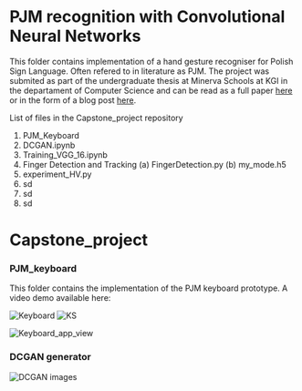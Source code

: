 # PJM recognition with Convolutional Neural Networks


This folder contains implementation of a hand gesture recogniser for Polish Sign Language. Often refered to in literature as PJM. The project was submited as part of the undergraduate thesis at Minerva Schools at KGI in the departament of Computer Science and can be read as a full paper [here](https://www.overleaf.com/read/tvrgdjxgcfjw) or in the form of a blog post [here]().


List of files in the Capstone_project repository


1. PJM_Keyboard 
2. DCGAN.ipynb
3. Training_VGG_16.ipynb
4. Finger Detection and Tracking
   (a) FingerDetection.py 
   (b) my_mode.h5
5. experiment_HV.py
6. sd
7. sd
8. sd


# Capstone_project




### PJM_keyboard

This folder contains the implementation of the PJM keyboard prototype. A video demo available here: 

![Keyboard](https://i.ibb.co/hVxZGnR/Screenshot-2021-03-14-at-15-38-11.png) 
![KS](https://i.ibb.co/s2sBk8y/Screenshot-2021-03-14-at-19-38-32.png)

![Keyboard_app_view](https://i.ibb.co/1ZYQnjk/Screenshot-2021-03-14-at-16-04-27.png)




### DCGAN generator 

![DCGAN images](https://i.ibb.co/cDX12JX/Screenshot-2021-03-14-at-16-13-25.png)




#### 
